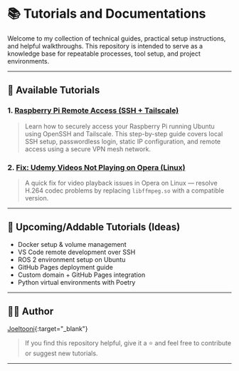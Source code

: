 # 📚 Tutorials and Documentations

Welcome to my collection of technical guides, practical setup instructions, and helpful walkthroughs. This repository is intended to serve as a knowledge base for repeatable processes, tool setup, and project environments.

---

## 🔧 Available Tutorials

### 1. [Raspberry Pi Remote Access (SSH + Tailscale)](./raspberry-pi-remote-access/README.md)
> Learn how to securely access your Raspberry Pi running Ubuntu using OpenSSH and Tailscale. This step-by-step guide covers local SSH setup, passwordless login, static IP configuration, and remote access using a secure VPN mesh network.

### 2. [Fix: Udemy Videos Not Playing on Opera (Linux)](./fix-udemy-opera-linux/README.md)
> A quick fix for video playback issues in Opera on Linux — resolve H.264 codec problems by replacing `libffmpeg.so` with a compatible version.

---

## 🧱 Upcoming/Addable Tutorials (Ideas)

- Docker setup & volume management  
- VS Code remote development over SSH  
- ROS 2 environment setup on Ubuntu  
- GitHub Pages deployment guide  
- Custom domain + GitHub Pages integration  
- Python virtual environments with Poetry  

---

## 🧑‍💻 Author

[Joeltooni](https://github.com/joeltooni){:target="_blank"}  
> If you find this repository helpful, give it a ⭐ and feel free to contribute or suggest new tutorials.

---
